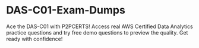 # DAS-C01-Exam-Dumps
Ace the DAS-C01 with P2PCERTS! Access real AWS Certified Data Analytics practice questions and try free demo questions to preview the quality. Get ready with confidence!
